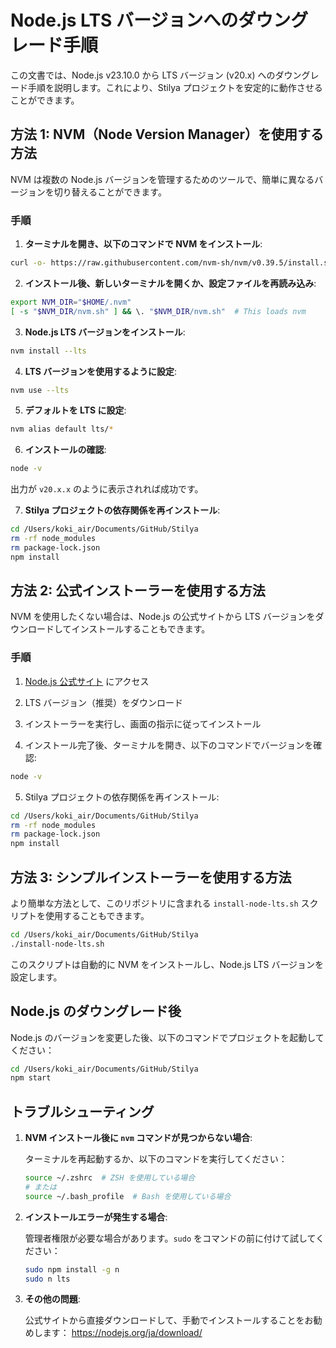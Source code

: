 # Node.js LTS バージョンへのダウングレード手順

この文書では、Node.js v23.10.0 から LTS バージョン (v20.x) へのダウングレード手順を説明します。これにより、Stilya プロジェクトを安定的に動作させることができます。

## 方法 1: NVM（Node Version Manager）を使用する方法

NVM は複数の Node.js バージョンを管理するためのツールで、簡単に異なるバージョンを切り替えることができます。

### 手順

1. **ターミナルを開き、以下のコマンドで NVM をインストール**:

```bash
curl -o- https://raw.githubusercontent.com/nvm-sh/nvm/v0.39.5/install.sh | bash
```

2. **インストール後、新しいターミナルを開くか、設定ファイルを再読み込み**:

```bash
export NVM_DIR="$HOME/.nvm"
[ -s "$NVM_DIR/nvm.sh" ] && \. "$NVM_DIR/nvm.sh"  # This loads nvm
```

3. **Node.js LTS バージョンをインストール**:

```bash
nvm install --lts
```

4. **LTS バージョンを使用するように設定**:

```bash
nvm use --lts
```

5. **デフォルトを LTS に設定**:

```bash
nvm alias default lts/*
```

6. **インストールの確認**:

```bash
node -v
```

出力が `v20.x.x` のように表示されれば成功です。

7. **Stilya プロジェクトの依存関係を再インストール**:

```bash
cd /Users/koki_air/Documents/GitHub/Stilya
rm -rf node_modules
rm package-lock.json
npm install
```

## 方法 2: 公式インストーラーを使用する方法

NVM を使用したくない場合は、Node.js の公式サイトから LTS バージョンをダウンロードしてインストールすることもできます。

### 手順

1. [Node.js 公式サイト](https://nodejs.org/) にアクセス

2. LTS バージョン（推奨）をダウンロード

3. インストーラーを実行し、画面の指示に従ってインストール

4. インストール完了後、ターミナルを開き、以下のコマンドでバージョンを確認:

```bash
node -v
```

5. Stilya プロジェクトの依存関係を再インストール:

```bash
cd /Users/koki_air/Documents/GitHub/Stilya
rm -rf node_modules
rm package-lock.json
npm install
```

## 方法 3: シンプルインストーラーを使用する方法

より簡単な方法として、このリポジトリに含まれる `install-node-lts.sh` スクリプトを使用することもできます。

```bash
cd /Users/koki_air/Documents/GitHub/Stilya
./install-node-lts.sh
```

このスクリプトは自動的に NVM をインストールし、Node.js LTS バージョンを設定します。

## Node.js のダウングレード後

Node.js のバージョンを変更した後、以下のコマンドでプロジェクトを起動してください：

```bash
cd /Users/koki_air/Documents/GitHub/Stilya
npm start
```

## トラブルシューティング

1. **NVM インストール後に `nvm` コマンドが見つからない場合**:
   
   ターミナルを再起動するか、以下のコマンドを実行してください：
   
   ```bash
   source ~/.zshrc  # ZSH を使用している場合
   # または
   source ~/.bash_profile  # Bash を使用している場合
   ```

2. **インストールエラーが発生する場合**:
   
   管理者権限が必要な場合があります。`sudo` をコマンドの前に付けて試してください：
   
   ```bash
   sudo npm install -g n
   sudo n lts
   ```

3. **その他の問題**:
   
   公式サイトから直接ダウンロードして、手動でインストールすることをお勧めします：
   https://nodejs.org/ja/download/
